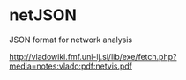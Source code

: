 # netJSON
JSON format for network analysis

http://vladowiki.fmf.uni-lj.si/lib/exe/fetch.php?media=notes:vlado:pdf:netvis.pdf
